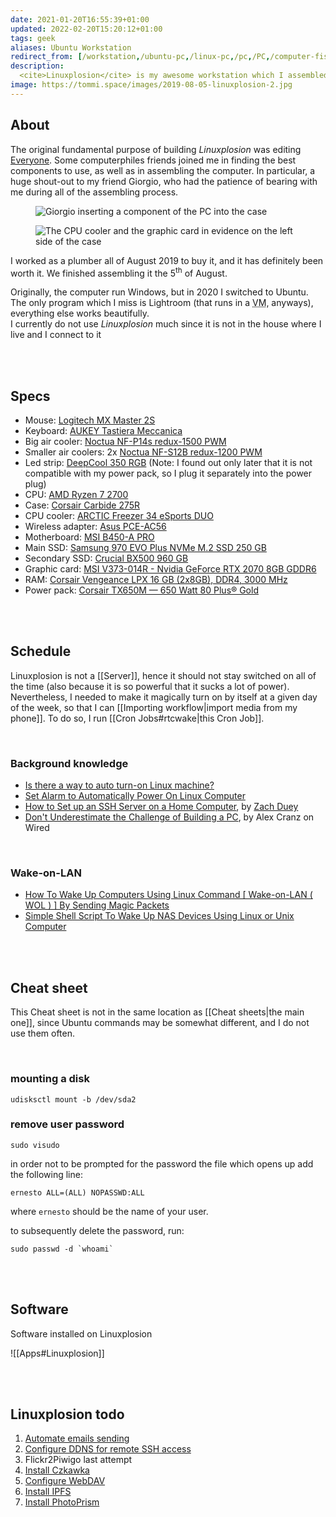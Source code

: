 ```yaml
---
date: 2021-01-20T16:55:39+01:00
updated: 2022-02-20T15:20:12+01:00
tags: geek
aliases: Ubuntu Workstation
redirect_from: [/workstation,/ubuntu-pc,/linux-pc,/pc,/PC,/computer-fisso]
description:
  <cite>Linuxplosion</cite> is my awesome workstation which I assembled in 2019 to edit Everyone. I now use for my most heavy computing tasks, such as video editing or image processing
image: https://tommi.space/images/2019-08-05-linuxplosion-2.jpg
---
```

## About

The original fundamental purpose of building <cite>Linuxplosion</cite> was editing [Everyone](/everyone 'Everyone'). Some computerphiles friends joined me in finding the best components to use, as well as in assembling the computer. In particular, a huge shout-out to my friend Giorgio, who had the patience of bearing with me during all of the assembling process.

<figure><picture>
	<img src='/images/2019-08-05-linuxplosion-1.jpg' alt='Giorgio inserting a component of the PC into the case' title='Giorgio inserting a component of the PC into the case'>
</picture></figure>

<figure><picture>
	<img src='/images/2019-08-05-linuxplosion-2.jpg' alt='The CPU cooler and the graphic card in evidence on the left side of the case' title='The CPU cooler and the graphic card in evidence on the left side of the case'>
</picture></figure>

I worked as a plumber all of August 2019 to buy it, and it has definitely been worth it. We finished assembling it the 5<sup>th</sup> of August.

Originally, the computer run Windows, but in 2020 I switched to Ubuntu. The only program which I miss is Lightroom (that runs in a <abbr title='Virtual Machine'>VM</abbr>, anyways), everything else works beautifully.\
I currently do not use *Linuxplosion* much since it is not in the house where I live and I connect to it 

<br>
<br>

## Specs

- Mouse: [Logitech MX Master 2S](https://www.amazon.it/gp/product/B071KZS3MF/ref=ppx_yo_dt_b_asin_title_o08_s00?ie=UTF8&psc=1)
- Keyboard: [AUKEY Tastiera Meccanica](https://www.amazon.it/gp/product/B0727RJ732/ref=ppx_yo_dt_b_asin_title_o09_s00?ie=UTF8&psc=1)
- Big air cooler: [Noctua NF-P14s redux-1500 PWM](https://noctua.at/en/nf-p14s-redux-1500-pwm 'Noctua NF-P14s redux-1500 PWM')
- Smaller air coolers: 2x [Noctua NF-S12B redux-1200 PWM](https://noctua.at/en/nf-s12b-redux-1200-pwm 'Noctua NF-S12B redux-1200 PWM')
- Led strip: [DeepCool 350 RGB](https://www.deepcool.com/product/dcoolingaccessory/2016-03/12_4814.shtml 'DeepCool 350 RGB') (Note: I found out only later that it is not compatible with my power pack, so I plug it separately into the power plug)
- CPU: [AMD Ryzen 7 2700](https://www.amd.com/en/products/cpu/amd-ryzen-7-2700 'AMD Ryzen 7 2700')
- Case: [Corsair Carbide 275R](https://www.corsair.com/us/en/carbide-275r-case 'Corsair Carbide 275R')
- CPU cooler: [ARCTIC Freezer 34 eSports DUO](https://www.arctic.de/en/Freezer-34-eSports-DUO/ACFRE00060A 'ARCTIC Freezer 34 eSports DUO')
- Wireless adapter: [Asus PCE-AC56](https://www.asus.com/Networking-IoT-Servers/Adapters/All-series/PCEAC56/ 'Asus PCE-AC56')
- Motherboard: [MSI B450-A PRO](https://www.msi.com/Motherboard/B450-A-PRO.html 'MSI B450-A PRO')
- Main SSD: [Samsung 970 EVO Plus NVMe M.2 SSD 250 GB](https://www.samsung.com/it/memory-storage/nvme-ssd/970-evo-plus-nvme-m-2-ssd-250gb-mz-v7s250bw/ 'Samsung 970 EVO Plus NVMe M.2 SSD 250 GB')
- Secondary SSD: [Crucial BX500 960 GB](https://www.crucial.com/products/ssd/bx500-ssd 'Crucial BX500 SSD')
- Graphic card: [MSI V373-014R - Nvidia GeForce RTX 2070 8GB GDDR6](https://it.msi.com/Graphics-Card/GeForce-RTX-2070-ARMOR-8G/Overview 'MSI V373-014R')
- RAM: [Corsair Vengeance LPX 16 GB (2x8GB), DDR4, 3000 MHz](https://www.corsair.com/us/en/Categories/Products/Memory/VENGEANCE-LPX/p/CMK16GX4M2B3000C15 'Corsair Vengeance LPX')
- Power pack: [Corsair TX650M — 650 Watt 80 Plus® Gold](https://www.corsair.com/us/en/Categories/Products/Power-Supply-Units/txm-series-2017-config/p/CP-9020132-NA 'Corsair TX650M — 650 Watt 80 Plus® Gold')

<br>
<br>

## Schedule

Linuxplosion is not a [[Server]], hence it should not stay switched on all of the time (also because it is so powerful that it sucks a lot of power). Nevertheless, I needed to make it magically turn on by itself at a given day of the week, so that I can [[Importing workflow|import media from my phone]]. To do so, I run [[Cron Jobs#rtcwake|this Cron Job]].

<br>

### Background knowledge
- [Is there a way to auto turn-on Linux machine?](https://unix.stackexchange.com/questions/185475/is-there-a-way-to-auto-turn-on-linux-machine 'Is there a way to auto turn-on Linux machine?')
- [Set Alarm to Automatically Power On Linux Computer](https://www.maketecheasier.com/alarm-automatically-power-on-linux/ 'Set Alarm to Automatically Power On Linux Computer')
- [How to Set up an SSH Server on a Home Computer](https://zduey.github.io/tutorials/ssh-server-on-home-computer/ 'How to Set up an SSH Server on a Home Computer'), by [Zach Duey](https://zduey.github.io 'Zach Duey’s personal website')
- [Don't Underestimate the Challenge of Building a PC](https://via.hypothes.is/https://www.wired.com/story/dont-underestimate-the-challenge-of-building-a-pc/ 'Don\'t Underestimate the Challenge of Building a PC'), by Alex Cranz on Wired

<br>

### Wake-on-LAN

- [How To Wake Up Computers Using Linux Command \[ Wake-on-LAN ( WOL ) \] By Sending Magic Packets](https://www.cyberciti.biz/tips/linux-send-wake-on-lan-wol-magic-packets.html 'How To Wake Up Computers Using Linux Command \[ Wake-on-LAN ( WOL ) \] By Sending Magic Packets')
- [Simple Shell Script To Wake Up NAS Devices Using Linux or Unix Computer](https://bash.cyberciti.biz/misc-shell/simple-shell-script-to-wake-up-nas-devices-computers/ 'Simple Shell Script To Wake Up NAS Devices Using Linux or Unix Computer')

<br>
<br>

## Cheat sheet

This Cheat sheet is not in the same location as [[Cheat sheets|the main one]], since Ubuntu commands may be somewhat different, and I do not use them often.

<br>

### mounting a disk

```shellsession
udisksctl mount -b /dev/sda2
```

### remove user password

```shellsession
sudo visudo
```

in order not to be prompted for the password the file which opens up add the following line:
```
ernesto ALL=(ALL) NOPASSWD:ALL
```

where `ernesto` should be the name of your user.

to subsequently delete the password, run:
```shellsession
sudo passwd -d `whoami`
```

<br>
<br>

## Software

Software installed on Linuxplosion

![[Apps#Linuxplosion]]

<br>
<br>

## Linuxplosion todo

1. [Automate emails sending](https://tecadmin.net/ways-to-send-email-from-linux-command-line/ 'Ways to send email from linux command line')
1. [Configure DDNS for remote SSH access](https://dev.to/juliaria08/comment/1efl6 'DDNS config')
1. Flickr2Piwigo last attempt
1. [Install Czkawka](https://github.com/qarmin/czkawka 'Czkawka on GitHub')
1. [Configure WebDAV](https://www.digitalocean.com/community/tutorials/how-to-configure-webdav-access-with-apache-on-ubuntu-18-04 'How To Configure WebDAV Access with Apache on Ubuntu 18.04')
1. [Install IPFS](https://github.com/ipfs/ipfs-desktop)
1. [Install PhotoPrism](https://github.com/photoprism/photoprism/discussions/1160 'Build PhotoPrism locally')

[DEV]: https://dev.to 'DEV'

